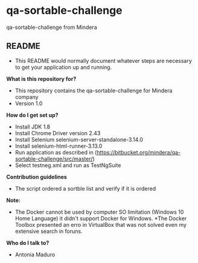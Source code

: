 # qa-sortable-challenge
qa-sortable-challenge from Mindera  

## README
* This README would normally document whatever steps are necessary to get your application up and running.

**What is this repository for?** 
* This repository contains the qa-sortable-challenge for Mindera company
* Version 1.0

**How do I get set up?** 
* Install JDK 1.8 
* Install Chrome Driver version 2.43 
* Install Selenium selenium-server-standalone-3.14.0 
* Install selenium-html-runner-3.13.0 
* Run application as described in (https://bitbucket.org/mindera/qa-sortable-challenge/src/master/) 
* Select testneg.xml and run as TestNgSuite

**Contribution guidelines** 
* The script ordered a sortble list and verify if it is ordered

**Note:** 
* The Docker cannot be used by computer SO limitation (Windows 10 Home Language) it didn't support Docker for Windows.
*The Docker Toolbox presented an erro in VirtualBox that was not solved even my extensive search in foruns.

**Who do I talk to?** 
* Antonia Maduro

